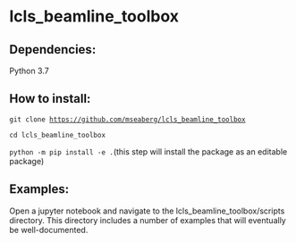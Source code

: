 # lcls_beamline_toolbox
 
## Dependencies:
Python 3.7

## How to install:

<code>git clone https://github.com/mseaberg/lcls_beamline_toolbox  
cd lcls_beamline_toolbox  
python -m pip install -e .</code>(this step will install the package as an editable package)

## Examples:

Open a jupyter notebook and navigate to the lcls_beamline_toolbox/scripts directory. This directory includes a number of examples that will eventually be well-documented.